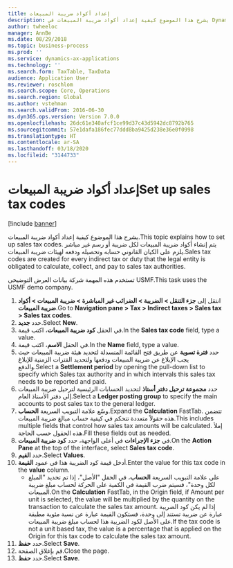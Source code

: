 ```yaml
---
title: إعداد أكواد ضريبة المبيعات
description: يشرح هذا الموضوع كيفية إعداد ‏‫أكواد ضريبة المبيعات‬ في Dynamics 365 Finance.
author: twheeloc
manager: AnnBe
ms.date: 08/29/2018
ms.topic: business-process
ms.prod: ''
ms.service: dynamics-ax-applications
ms.technology: ''
ms.search.form: TaxTable, TaxData
audience: Application User
ms.reviewer: roschlom
ms.search.scope: Core, Operations
ms.search.region: Global
ms.author: vstehman
ms.search.validFrom: 2016-06-30
ms.dyn365.ops.version: Version 7.0.0
ms.openlocfilehash: 26dc61e340afcf1ce99d37c43d5942dc8792b765
ms.sourcegitcommit: 57e1dafa186fec77ddd8ba9425d238e36e0f0998
ms.translationtype: HT
ms.contentlocale: ar-SA
ms.lasthandoff: 03/18/2020
ms.locfileid: "3144733"
---
```

# <a name="set-up-sales-tax-codes"></a><span data-ttu-id="728f9-103">إعداد أكواد ضريبة المبيعات</span><span class="sxs-lookup"><span data-stu-id="728f9-103">Set up sales tax codes</span></span>

[!include [banner](../../includes/banner.md)]

<span data-ttu-id="728f9-104">يشرح هذا الموضوع كيفية إعداد ‏‫أكواد ضريبة المبيعات‬.</span><span class="sxs-lookup"><span data-stu-id="728f9-104">This topic explains how to set up sales tax codes.</span></span> <span data-ttu-id="728f9-105">يتم إنشاء أكواد ضريبة المبيعات لكل ضريبة أو رسم غير مباشر يلزم على الكيان القانوني حسابه وتحصيله ودفعه لهيئات ضريبة المبيعات.</span><span class="sxs-lookup"><span data-stu-id="728f9-105">Sales tax codes are created for every indirect tax or duty that the legal entity is obligated to calculate, collect, and pay to sales tax authorities.</span></span>

<span data-ttu-id="728f9-106">تستخدم هذه المهمة شركة بيانات العرض التوضيحي USMF.</span><span class="sxs-lookup"><span data-stu-id="728f9-106">This task uses the USMF demo company.</span></span>

1. <span data-ttu-id="728f9-107">انتقل إلى **جزء التنقل > الضريبة > الضرائب غير المباشرة > ضريبة المبيعات > أكواد ضريبة المبيعات**.</span><span class="sxs-lookup"><span data-stu-id="728f9-107">Go to **Navigation pane > Tax > Indirect taxes > Sales tax > Sales tax codes**.</span></span>
2. <span data-ttu-id="728f9-108">حدد **جديد**.</span><span class="sxs-lookup"><span data-stu-id="728f9-108">Select **New**.</span></span>
3. <span data-ttu-id="728f9-109">في الحقل **كود ضريبة المبيعات**، اكتب قيمة.</span><span class="sxs-lookup"><span data-stu-id="728f9-109">In the **Sales tax code** field, type a value.</span></span>
4. <span data-ttu-id="728f9-110">في الحقل **الاسم**، اكتب قيمة.</span><span class="sxs-lookup"><span data-stu-id="728f9-110">In the **Name** field, type a value.</span></span>
5. <span data-ttu-id="728f9-111">حدد **فترة تسوية** عن طريق فتح القائمة المنسدلة لتحديد هيئة ضريبة المبيعات حيث يجب الإبلاغ عن ضريبة المبيعات ودفعها ولتحديد الفترات الزمنية للإبلاغ والدفع.</span><span class="sxs-lookup"><span data-stu-id="728f9-111">Select a **Settlement period** by opening the pull-down list to specify which Sales tax authority and in which intervals this sales tax needs to be reported and paid.</span></span>
6. <span data-ttu-id="728f9-112">حدد **مجموعة ترحيل دفتر أستاذ** لتحديد الحسابات الرئيسية لترحيل ضريبة المبيعات إلى دفتر الأستاذ العام.</span><span class="sxs-lookup"><span data-stu-id="728f9-112">Select a **Ledger posting group** to specify the main accounts to post sales tax to the general ledger.</span></span>
7. <span data-ttu-id="728f9-113">وسّع علامة التبويب السريعة **الحساب**.</span><span class="sxs-lookup"><span data-stu-id="728f9-113">Expand the **Calculation** FastTab.</span></span> <span data-ttu-id="728f9-114">تتضمن هذه حقولاً متعددة تتحكم في كيفية حساب مبالغ ضريبة المبيعات.</span><span class="sxs-lookup"><span data-stu-id="728f9-114">This includes multiple fields that control how sales tax amounts will be calculated.</span></span> <span data-ttu-id="728f9-115">إملأ هذه الحقول حسب الحاجة.</span><span class="sxs-lookup"><span data-stu-id="728f9-115">Fill these fields out as needed.</span></span>  
8. <span data-ttu-id="728f9-116">في **جزء الإجراءات** في أعلى الواجهة، حدد **كود ضريبة المبيعات**.</span><span class="sxs-lookup"><span data-stu-id="728f9-116">On the **Action Pane** at the top of the interface, select **Sales tax code**.</span></span>
9. <span data-ttu-id="728f9-117">حدد **القيم**.</span><span class="sxs-lookup"><span data-stu-id="728f9-117">Select **Values**.</span></span>
10. <span data-ttu-id="728f9-118">أدخل قيمة كود الضريبة هذا في عمود **القيمة**.</span><span class="sxs-lookup"><span data-stu-id="728f9-118">Enter the value for this tax code in the **value** column.</span></span>
    - <span data-ttu-id="728f9-119">على علامة التبويب السريعة **الحساب**، في الحقل "الأصل‬"، إذا تم تحديد "المبلغ لكل وحدة‬"، فسيتم ضرب القيمة في الكمية على الحركة لحساب مبلغ ضريبة المبيعات.</span><span class="sxs-lookup"><span data-stu-id="728f9-119">On the **Calculation** FastTab, in the Origin field, if Amount per unit is selected, the value will be multiplied by the quantity on the transaction to calculate the sales tax amount.</span></span>  <span data-ttu-id="728f9-120">إذا لم يكن كود الضريبة عبارة عن ضريبة تستند إلى وحدة، فستكون القيمة عبارة عن نسبة مئوية مطبقة على الأصل لكود الضريبة هذا لحساب مبلغ ضريبة المبيعات.</span><span class="sxs-lookup"><span data-stu-id="728f9-120">If the tax code is not a unit based tax, the value is a percentage that is applied on the Origin for this tax code to calculate the sales tax amount.</span></span>     
11. <span data-ttu-id="728f9-121">حدد **حفظ**.</span><span class="sxs-lookup"><span data-stu-id="728f9-121">Select **Save**.</span></span>
12. <span data-ttu-id="728f9-122">قم بإغلاق الصفحة.</span><span class="sxs-lookup"><span data-stu-id="728f9-122">Close the page.</span></span>
13. <span data-ttu-id="728f9-123">حدد **حفظ**.</span><span class="sxs-lookup"><span data-stu-id="728f9-123">Select **Save**.</span></span>

